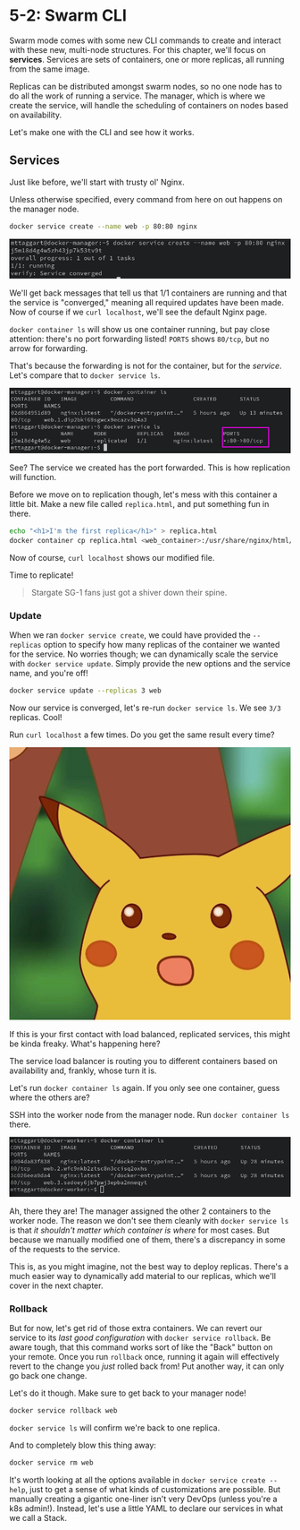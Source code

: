 # 5-2: Swarm CLI

Swarm mode comes with some new CLI commands to create and interact with these new, multi-node structures. For this chapter, we'll focus on **services**. Services are sets of containers, one or more replicas, all running from the same image.

Replicas can be distributed amongst swarm nodes, so no one node has to do all the work of running a service. The manager, which is where we create the service, will handle the scheduling of containers on nodes based on availability.

Let's make one with the CLI and see how it works.

## Services

Just like before, we'll start with trusty ol' Nginx.

Unless otherwise specified, every command from here on out happens on the manager node.

```bash
docker service create --name web -p 80:80 nginx
```

![5-2_web](../img/5-2_web.png)

We'll get back messages that tell us that 1/1 containers are running and that the service is "converged," meaning all required updates have been made. Now of course if we `curl localhost`, we'll see the default Nginx page. 

`docker container ls` will show us one container running, but pay close attention: there's no port forwarding listed! `PORTS` shows `80/tcp`, but no arrow for forwarding.

That's because the forwarding is not for the container, but for the _service_. Let's compare that to `docker service ls`.

![5-2_service-ls](../img/5-2_service-ls.png)

See? The service we created has the port forwarded. This is how replication will function.

Before we move on to replication though, let's mess with this container a little bit. Make a new file called `replica.html`, and put something fun in there.

```bash
echo "<h1>I'm the first replica</h1>" > replica.html
docker container cp replica.html <web_container>:/usr/share/nginx/html/index.html
```

Now of course, `curl localhost` shows our modified file.

Time to replicate!

> Stargate SG-1 fans just got a shiver down their spine.

### Update

When we ran `docker service create`, we could have provided the `--replicas` option to specify how many replicas of the container we wanted for the service. No worries though; we can dynamically scale the service with `docker service update`. Simply provide the new options and the service name, and you're off!

```bash
docker service update --replicas 3 web
```

Now our service is converged, let's re-run `docker service ls`. We see `3/3` replicas. Cool!

Run `curl localhost` a few times. Do you get the same result every time?

![pikachu](../img/pika.jpg)

If this is your first contact with load balanced, replicated services, this might be kinda freaky. What's happening here?

The service load balancer is routing you to different containers based on availability and, frankly, whose turn it is.

Let's run `docker container ls` again. If you only see one container, guess where the others are?

SSH into the worker node from the manager node. Run `docker container ls` there.

![5-2_container-ls](../img/5-2_container-ls.png)

Ah, there they are! The manager assigned the other 2 containers to the worker node. The reason we don't see them cleanly with `docker service ls` is that _it shouldn't matter which container is where_ for most cases. But because we manually modified one of them, there's a discrepancy in some of the requests to the service.

This is, as you might imagine, not the best way to deploy replicas. There's a much easier way to dynamically add material to our replicas, which we'll cover in the next chapter.

### Rollback

But for now, let's get rid of those extra containers. We can revert our service to its _last good configuration_ with `docker service rollback`. Be aware tough, that this command works sort of like the "Back" button on your remote. Once you run `rollback` once, running it again will effectively revert to the change you _just_ rolled back from! Put another way, it can only go back one change.

Let's do it though. Make sure to get back to your manager node!

```bash
docker service rollback web
```

`docker service ls` will confirm we're back to one replica.

And to completely blow this thing away:

```bash
docker service rm web
```

It's worth looking at all the options available in `docker service create --help`, just to get a sense of what kinds of customizations are possible. But manually creating a gigantic one-liner isn't very DevOps (unless you're a k8s admin!). Instead, let's use a little YAML to declare our services in what we call a Stack.

